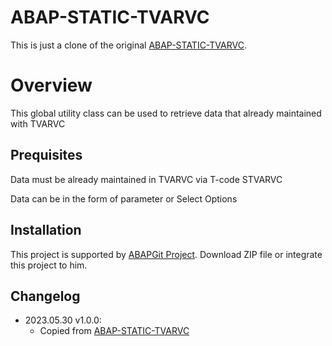# ABAP-STATIC-TVARVC

This is just a clone of the original [ABAP-STATIC-TVARVC](https://github.com/aufaraditya/ABAP-STATIC-TVARVC).

# Overview

This global utility class can be used to retrieve data that already maintained with TVARVC

## Prequisites

Data must be already maintained in TVARVC via T-code STVARVC

Data can be in the form of parameter or Select Options

## Installation
This project is supported by <a href="https://github.com/larshp/abapGit">ABAPGit Project</a>. Download ZIP file or integrate this project to him.

## Changelog

- 2023.05.30 v1.0.0:
  - Copied from [ABAP-STATIC-TVARVC](https://github.com/aufaraditya/ABAP-STATIC-TVARVC)